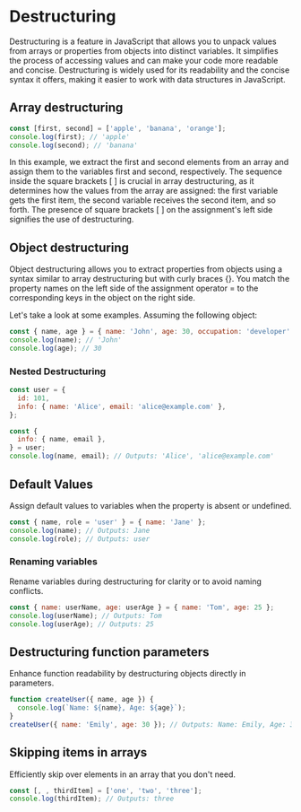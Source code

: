 # Destructuring

Destructuring is a feature in JavaScript that allows you to unpack values from arrays or properties from objects into distinct variables. It simplifies the process of accessing values and can make your code more readable and concise. Destructuring is widely used for its readability and the concise syntax it offers, making it easier to work with data structures in JavaScript.

## Array destructuring

```js
const [first, second] = ['apple', 'banana', 'orange'];
console.log(first); // 'apple'
console.log(second); // 'banana'
```

In this example, we extract the first and second elements from an array and assign them to the variables first and second, respectively. The sequence inside the square brackets [ ] is crucial in array destructuring, as it determines how the values from the array are assigned: the first variable gets the first item, the second variable receives the second item, and so forth. The presence of square brackets [ ] on the assignment's left side signifies the use of destructuring.

## Object destructuring

Object destructuring allows you to extract properties from objects using a syntax similar to array destructuring but with curly braces {}. You match the property names on the left side of the assignment operator = to the corresponding keys in the object on the right side.

Let's take a look at some examples. Assuming the following object:

```js
const { name, age } = { name: 'John', age: 30, occupation: 'developer' };
console.log(name); // 'John'
console.log(age); // 30
```

### Nested Destructuring

```js
const user = {
  id: 101,
  info: { name: 'Alice', email: 'alice@example.com' },
};

const {
  info: { name, email },
} = user;
console.log(name, email); // Outputs: 'Alice', 'alice@example.com'
```

## Default Values

Assign default values to variables when the property is absent or undefined.

```js
const { name, role = 'user' } = { name: 'Jane' };
console.log(name); // Outputs: Jane
console.log(role); // Outputs: user
```

### Renaming variables

Rename variables during destructuring for clarity or to avoid naming conflicts.

```js
const { name: userName, age: userAge } = { name: 'Tom', age: 25 };
console.log(userName); // Outputs: Tom
console.log(userAge); // Outputs: 25
```

## Destructuring function parameters

Enhance function readability by destructuring objects directly in parameters.

```js
function createUser({ name, age }) {
  console.log(`Name: ${name}, Age: ${age}`);
}
createUser({ name: 'Emily', age: 30 }); // Outputs: Name: Emily, Age: 30
```

## Skipping items in arrays

Efficiently skip over elements in an array that you don't need.

```js
const [, , thirdItem] = ['one', 'two', 'three'];
console.log(thirdItem); // Outputs: three
```